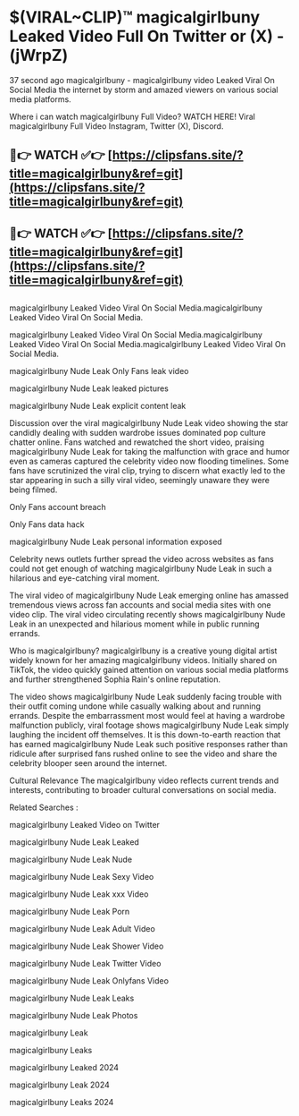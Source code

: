 # $(VIRAL~CLIP)™ magicalgirlbuny Leaked Video Full On Twitter or (X) -(jWrpZ)
37 second ago magicalgirlbuny - magicalgirlbuny video Leaked Viral On Social Media the internet by storm and amazed viewers on various social media platforms.

Where i can watch magicalgirlbuny Full Video? WATCH HERE! Viral magicalgirlbuny Full Video Instagram, Twitter (X), Discord.

## 🔴👉 WATCH ✅👉 [https://clipsfans.site/?title=magicalgirlbuny&ref=git](https://clipsfans.site/?title=magicalgirlbuny&ref=git)
## 🔴👉 WATCH ✅👉 [https://clipsfans.site/?title=magicalgirlbuny&ref=git](https://clipsfans.site/?title=magicalgirlbuny&ref=git)
##
magicalgirlbuny Leaked Video Viral On Social Media.magicalgirlbuny Leaked Video Viral On Social Media.

magicalgirlbuny Leaked Video Viral On Social Media.magicalgirlbuny Leaked Video Viral On Social Media.magicalgirlbuny Leaked Video Viral On Social Media.

magicalgirlbuny Nude Leak Only Fans leak video

magicalgirlbuny Nude Leak leaked pictures

magicalgirlbuny Nude Leak explicit content leak

Discussion over the viral magicalgirlbuny Nude Leak video showing the star candidly dealing with sudden wardrobe issues dominated pop culture chatter online. Fans watched and rewatched the short video, praising magicalgirlbuny Nude Leak for taking the malfunction with grace and humor even as cameras captured the celebrity video now flooding timelines. Some fans have scrutinized the viral clip, trying to discern what exactly led to the star appearing in such a silly viral video, seemingly unaware they were being filmed.


Only Fans account breach

Only Fans data hack

magicalgirlbuny Nude Leak personal information exposed

Celebrity news outlets further spread the video across websites as fans could not get enough of watching magicalgirlbuny Nude Leak in such a hilarious and eye-catching viral moment.


The viral video of magicalgirlbuny Nude Leak emerging online has amassed tremendous views across fan accounts and social media sites with one video clip. The viral video circulating recently shows magicalgirlbuny Nude Leak in an unexpected and hilarious moment while in public running errands.


Who is magicalgirlbuny? magicalgirlbuny is a creative young digital artist widely known for her amazing magicalgirlbuny videos. Initially shared on TikTok, the video quickly gained attention on various social media platforms and further strengthened Sophia Rain's online reputation.

The video shows magicalgirlbuny Nude Leak suddenly facing trouble with their outfit coming undone while casually walking about and running errands. Despite the embarrassment most would feel at having a wardrobe malfunction publicly, viral footage shows magicalgirlbuny Nude Leak simply laughing the incident off themselves. It is this down-to-earth reaction that has earned magicalgirlbuny Nude Leak such positive responses rather than ridicule after surprised fans rushed online to see the video and share the celebrity blooper seen around the internet.

Cultural Relevance The magicalgirlbuny video reflects current trends and interests, contributing to broader cultural conversations on social media.

Related Searches :

magicalgirlbuny Leaked Video on Twitter

magicalgirlbuny Nude Leak Leaked

magicalgirlbuny Nude Leak Nude

magicalgirlbuny Nude Leak Sexy Video

magicalgirlbuny Nude Leak xxx Video

magicalgirlbuny Nude Leak Porn

magicalgirlbuny Nude Leak Adult Video

magicalgirlbuny Nude Leak Shower Video

magicalgirlbuny Nude Leak Twitter Video

magicalgirlbuny Nude Leak Onlyfans Video

magicalgirlbuny Nude Leak Leaks

magicalgirlbuny Nude Leak Photos

magicalgirlbuny Leak

magicalgirlbuny Leaks

magicalgirlbuny Leaked 2024

magicalgirlbuny Leak 2024

magicalgirlbuny Leaks 2024
